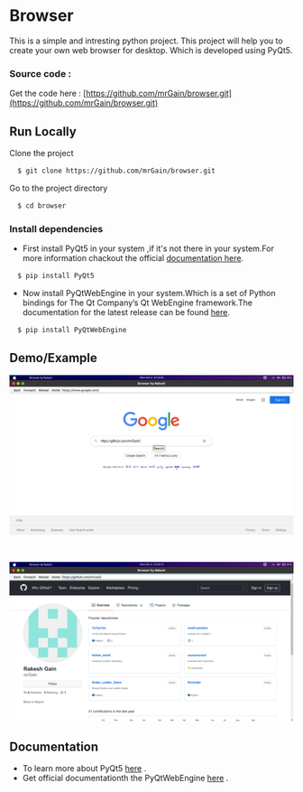 
# Browser

This is a simple and intresting python project. This project will help you to create your own web browser for desktop.
Which is developed using PyQt5.




### Source code :

Get the code here : [https://github.com/mrGain/browser.git](https://github.com/mrGain/browser.git)



  
## Run Locally

Clone the project

```bash
  $ git clone https://github.com/mrGain/browser.git
```

Go to the project directory

```bash
  $ cd browser
```

### Install dependencies


- First install PyQt5 in your system ,if it's not there in your system.For more information chackout the official  [documentation here](https://pypi.org/project/PyQt5/).
```bash
  $ pip install PyQt5
```
  - Now install PyQtWebEngine in your system.Which is a set of Python bindings for The Qt Company’s Qt WebEngine framework.The documentation for the latest release can be found [here](https://pypi.org/project/PyQtWebEngine/).
```bash
  $ pip install PyQtWebEngine
```


  

  
## Demo/Example

![](https://github.com/mrGain/browser/blob/master/demo/demo1.png)

&nbsp;
&nbsp;
&nbsp;

![](https://github.com/mrGain/browser/blob/master/demo/demo2.png)

  
## Documentation

- To learn more about PyQt5 [here](https://pypi.org/project/PyQt5/) .
- Get official documentationth the PyQtWebEngine [here](https://pypi.org/project/PyQtWebEngine/) .
